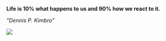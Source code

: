 **Life is 10% what happens to us and 90% how we react to it.**

*"Dennis P. Kimbro"*

![](https://api.nosense.lol/ghvc/?username=cdfrm)